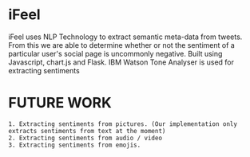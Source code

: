 # iFeel
iFeel uses NLP Technology to extract semantic meta-data from tweets. From this we are able to determine whether or not the sentiment of a particular user's social page is uncommonly negative. Built using Javascript, chart.js and Flask. IBM Watson Tone Analyser is used for extracting sentiments

# FUTURE WORK

```
1. Extracting sentiments from pictures. (Our implementation only extracts sentiments from text at the moment)
2. Extracting sentiments from audio / video 
3. Extracting sentiments from emojis.
```
